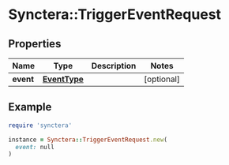 # Synctera::TriggerEventRequest

## Properties

| Name | Type | Description | Notes |
| ---- | ---- | ----------- | ----- |
| **event** | [**EventType**](EventType.md) |  | [optional] |

## Example

```ruby
require 'synctera'

instance = Synctera::TriggerEventRequest.new(
  event: null
)
```

